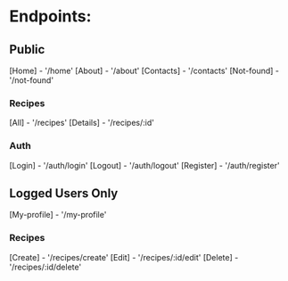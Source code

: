 # Endpoints:

## Public
[Home] - '/home'
[About] - '/about'
[Contacts] - '/contacts'
[Not-found] - '/not-found'
 
  ### Recipes
  [All] - '/recipes'
  [Details] - '/recipes/:id'

  ### Auth
  [Login] - '/auth/login'
  [Logout] - '/auth/logout'
  [Register] - '/auth/register'

## Logged Users Only
[My-profile] - '/my-profile'

  ### Recipes
  [Create] - '/recipes/create'
  [Edit] - '/recipes/:id/edit'
  [Delete] - '/recipes/:id/delete'
